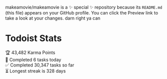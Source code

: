makeamovie/makeamovie is a ✨ special ✨ repository because its `README.md` (this file) appears on your GitHub profile.
You can click the Preview link to take a look at your changes. darn right ya can

# Todoist Stats

<!-- TODO-IST:START -->
🏆  43,482 Karma Points           
🌸  Completed 6 tasks today           
✅  Completed 30,347 tasks so far           
⏳  Longest streak is 328 days
<!-- TODO-IST:END -->